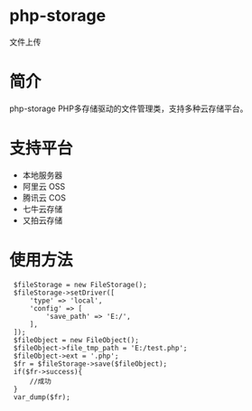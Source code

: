 # php-storage
文件上传

# 简介

php-storage PHP多存储驱动的文件管理类，支持多种云存储平台。

# 支持平台

- 本地服务器
- 阿里云 OSS
- 腾讯云 COS
- 七牛云存储
- 又拍云存储

# 使用方法

   ```
    $fileStorage = new FileStorage();
    $fileStorage->setDriver([
        'type' => 'local',
        'config' => [
            'save_path' => 'E:/',
        ],
    ]);
    $fileObject = new FileObject();
    $fileObject->file_tmp_path = 'E:/test.php';
    $fileObject->ext = '.php';
    $fr = $fileStorage->save($fileObject);
    if($fr->success){
        //成功
    }
    var_dump($fr);
   ```
